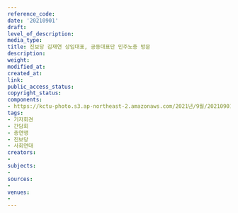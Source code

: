 ```yaml
---
reference_code: 
date: '20210901'
draft: 
level_of_description: 
media_type: 
title: 진보당 김재연 상임대표, 공동대표단 민주노총 방문
description: 
weight: 
modified_at: 
created_at: 
link: 
public_access_status: 
copyright_status: 
components:
- https://kctu-photo.s3.ap-northeast-2.amazonaws.com/2021년/9월/20210901-진보당+김재연+상임대표,+공동대표단+민주노총+방문_기자회견_간담회_총연맹_진보당_사회연대/_5D40029.jpg
tags:
- 기자회견
- 간담회
- 총연맹
- 진보당
- 사회연대
creators:
- 
subjects:
- 
sources:
- 
venues:
- 
---
```

